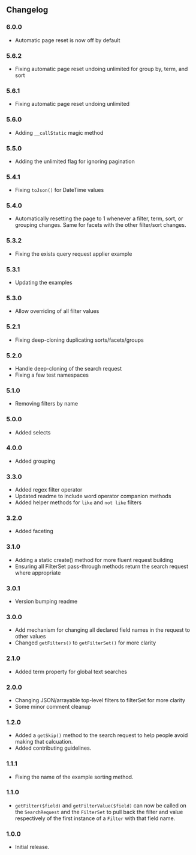 ## Changelog

### 6.0.0
- Automatic page reset is now off by default

### 5.6.2
- Fixing automatic page reset undoing unlimited for group by, term, and sort

### 5.6.1
- Fixing automatic page reset undoing unlimited

### 5.6.0
- Adding `__callStatic` magic method

### 5.5.0
- Adding the unlimited flag for ignoring pagination

### 5.4.1
- Fixing `toJson()` for DateTime values

### 5.4.0
- Automatically resetting the page to 1 whenever a filter, term, sort, or grouping changes. Same for facets with the other filter/sort changes.

### 5.3.2
- Fixing the exists query request applier example

### 5.3.1
- Updating the examples

### 5.3.0
- Allow overriding of all filter values

### 5.2.1
- Fixing deep-cloning duplicating sorts/facets/groups

### 5.2.0
- Handle deep-cloning of the search request
- Fixing a few test namespaces

### 5.1.0
- Removing filters by name

### 5.0.0
- Added selects

### 4.0.0
- Added grouping

### 3.3.0
- Added regex filter operator
- Updated readme to include word operator companion methods
- Added helper methods for `like` and `not like` filters

### 3.2.0
- Added faceting

### 3.1.0
- Adding a static create() method for more fluent request building
- Ensuring all FilterSet pass-through methods return the search request where appropriate

### 3.0.1
- Version bumping readme

### 3.0.0
- Add mechanism for changing all declared field names in the request to other values
- Changed `getFilters()` to `getFilterSet()` for more clarity

### 2.1.0
- Added term property for global text searches

### 2.0.0
- Changing JSON/arrayable top-level filters to filterSet for more clarity
- Some minor comment cleanup

### 1.2.0
- Added a `getSkip()` method to the search request to help people avoid making that calcuation.
- Added contributing guidelines.

### 1.1.1
- Fixing the name of the example sorting method.

### 1.1.0
- `getFilter($field)` and `getFilterValue($field)` can now be called on the `SearchRequest` and the `FilterSet` to pull back the filter and value respectively of the first instance of a `Filter` with that field name.

### 1.0.0
- Initial release.